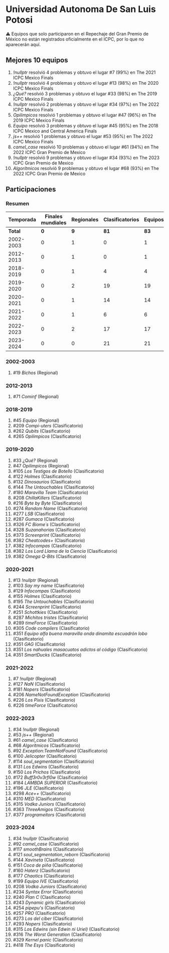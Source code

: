 # Universidad Autonoma De San Luis Potosi

:warning: Equipos que solo participaron en el Repechaje del Gran Premio de México no están registrados oficialmente en el ICPC, por lo que no aparecerán aquí.

## Mejores 10 equipos

1. _!nullptr_ resolvió 4 problemas y obtuvo el lugar #7 (99%) en The 2021 ICPC Mexico Finals
1. _!nullptr_ resolvió 4 problemas y obtuvo el lugar #13 (98%) en The 2020 ICPC Mexico Finals
1. _¿Qué?_ resolvió 3 problemas y obtuvo el lugar #33 (98%) en The 2019 ICPC Mexico Finals
1. _!nullptr_ resolvió 2 problemas y obtuvo el lugar #34 (97%) en The 2022 ICPC Mexico Finals
1. _Opilimpicos_ resolvió 1 problemas y obtuvo el lugar #47 (96%) en The 2019 ICPC Mexico Finals
1. _Equipo_ resolvió 3 problemas y obtuvo el lugar #45 (95%) en The 2018 ICPC Mexico and Central America Finals
1. _js++_ resolvió 1 problemas y obtuvo el lugar #53 (95%) en The 2022 ICPC Mexico Finals
1. _camel_case_ resolvió 10 problemas y obtuvo el lugar #61 (94%) en The 2022 ICPC Gran Premio de Mexico
1. _!nullptr_ resolvió 9 problemas y obtuvo el lugar #34 (93%) en The 2023 ICPC Gran Premio de Mexico
1. _Algorítmicos_ resolvió 9 problemas y obtuvo el lugar #68 (93%) en The 2022 ICPC Gran Premio de Mexico

## Participaciones

### Resumen

| Temporada | Finales mundiales | Regionales | Clasificatorios | Equipos |
| --- | --- | --- | --- | --- |
| **Total** | **0** | **9** | **81** | **83** |
| 2002-2003 | 0 | 1 | 0 | 1 |
| 2012-2013 | 0 | 1 | 0 | 1 |
| 2018-2019 | 0 | 1 | 4 | 4 |
| 2019-2020 | 0 | 2 | 19 | 19 |
| 2020-2021 | 0 | 1 | 14 | 14 |
| 2021-2022 | 0 | 1 | 6 | 6 |
| 2022-2023 | 0 | 2 | 17 | 17 |
| 2023-2024 | 0 | 0 | 21 | 21 |

### 2002-2003

1. #19 _Bichos_ (Regional)

### 2012-2013

1. #71 _Cominf_ (Regional)

### 2018-2019

1. #45 _Equipo_ (Regional)
1. #209 _Compi-uters_ (Clasificatorio)
1. #262 _Qubits_ (Clasificatorio)
1. #265 _Opilimpicos_ (Clasificatorio)

### 2019-2020

1. #33 _¿Qué?_ (Regional)
1. #47 _Opilimpicos_ (Regional)
1. #105 _Los Testigos de Botello_ (Clasificatorio)
1. #122 _Holmes_ (Clasificatorio)
1. #132 _Dinosaurios_ (Clasificatorio)
1. #144 _The Untouchables_ (Clasificatorio)
1. #180 _Maravilla Team_ (Clasificatorio)
1. #208 _ChillaKillers_ (Clasificatorio)
1. #216 _Byte by Byte_ (Clasificatorio)
1. #274 _Random Name_ (Clasificatorio)
1. #277 _LSB_ (Clasificatorio)
1. #287 _Gumaca_ (Clasificatorio)
1. #326 _FC Biome´s_ (Clasificatorio)
1. #328 _Suzanahorias_ (Clasificatorio)
1. #373 _Screenprint_ (Clasificatorio)
1. #382 _Cheatcodes+_ (Clasificatorio)
1. #382 _Infocompas_ (Clasificatorio)
1. #382 _Los Lord Llama de la Ciencia_ (Clasificatorio)
1. #382 _Omega Q-Bits_ (Clasificatorio)

### 2020-2021

1. #13 _!nullptr_ (Regional)
1. #103 _Say my name_ (Clasificatorio)
1. #129 _Infocompas_ (Clasificatorio)
1. #155 _Holmes_ (Clasificatorio)
1. #195 _The Untouchables_ (Clasificatorio)
1. #244 _Screenprint_ (Clasificatorio)
1. #251 _Schottkies_ (Clasificatorio)
1. #287 _Michitos tristes_ (Clasificatorio)
1. #289 _timeForce_ (Clasificatorio)
1. #305 _Code compilers_ (Clasificatorio)
1. #351 _Equipo alfa buena maravilla onda dinamita escuadrón lobo_ (Clasificatorio)
1. #351 _GAG_ (Clasificatorio)
1. #351 _Los nahuales masacuatos adictos al código_ (Clasificatorio)
1. #351 _SmartDucks_ (Clasificatorio)

### 2021-2022

1. #7 _!nullptr_ (Regional)
1. #127 _NaN_ (Clasificatorio)
1. #181 _Nopers_ (Clasificatorio)
1. #206 _NameNotFoundException_ (Clasificatorio)
1. #226 _Los Pixis_ (Clasificatorio)
1. #226 _timeForce_ (Clasificatorio)

### 2022-2023

1. #34 _!nullptr_ (Regional)
1. #53 _js++_ (Regional)
1. #61 _camel_case_ (Clasificatorio)
1. #68 _Algorítmicos_ (Clasificatorio)
1. #92 _Exception:TeamNotFound_ (Clasificatorio)
1. #100 _Jelicopter_ (Clasificatorio)
1. #114 _soul_segmentation_ (Clasificatorio)
1. #131 _Los Edwins_ (Clasificatorio)
1. #150 _Los Prichos_ (Clasificatorio)
1. #172 _Buff3r0v3rfl0w_ (Clasificatorio)
1. #184 _LAMBDA SUPERIOR_ (Clasificatorio)
1. #196 _JLE_ (Clasificatorio)
1. #298 _Ace++_ (Clasificatorio)
1. #310 _MED_ (Clasificatorio)
1. #315 _Vodka Juniors_ (Clasificatorio)
1. #363 _ThreeAmigos_ (Clasificatorio)
1. #377 _programeitors_ (Clasificatorio)

### 2023-2024

1. #34 _!nullptr_ (Clasificatorio)
1. #92 _camel_case_ (Clasificatorio)
1. #117 _smoothBrains_ (Clasificatorio)
1. #121 _soul_segmentation_reborn_ (Clasificatorio)
1. #144 _Xavineta_ (Clasificatorio)
1. #151 _Coca de piña_ (Clasificatorio)
1. #160 _Haterz_ (Clasificatorio)
1. #177 _Chaotics_ (Clasificatorio)
1. #199 _Equipo IVE_ (Clasificatorio)
1. #208 _Vodka Juniors_ (Clasificatorio)
1. #234 _Syntax Error_ (Clasificatorio)
1. #240 _Plan C_ (Clasificatorio)
1. #243 _Dynamic girls_ (Clasificatorio)
1. #254 _pipepu's_ (Clasificatorio)
1. #257 _PRO_ (Clasificatorio)
1. #273 _Los del ciber_ (Clasificatorio)
1. #293 _Nopers_ (Clasificatorio)
1. #315 _Los Edwins (sin Edwin ni Uriel)_ (Clasificatorio)
1. #316 _The Worst Generation_ (Clasificatorio)
1. #329 _Kernel panic_ (Clasificatorio)
1. #418 _The Esys_ (Clasificatorio)



